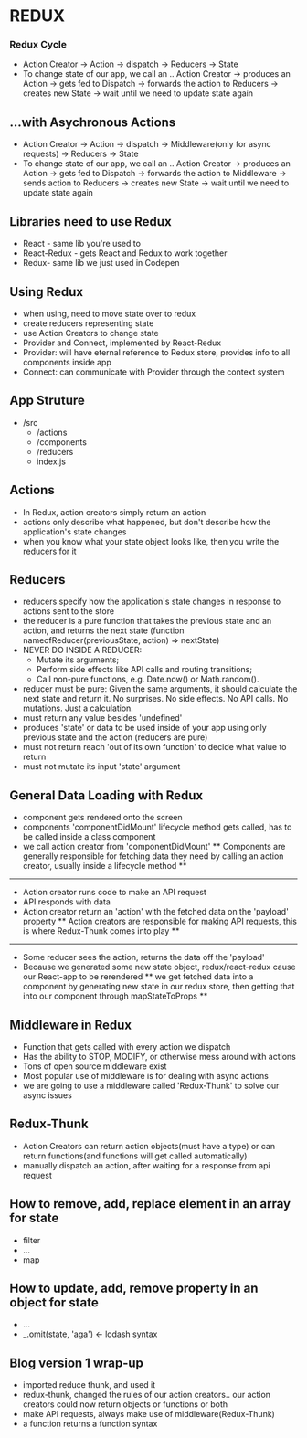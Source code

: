 # REDUX

### Redux Cycle

- Action Creator -> Action -> dispatch -> Reducers -> State
- To change state of our app, we call an .. Action Creator -> produces an Action -> gets fed to Dispatch -> forwards the action to Reducers -> creates new State -> wait until we need to update state again

## ...with Asychronous Actions

- Action Creator -> Action -> dispatch -> Middleware(only for async requests) -> Reducers -> State
- To change state of our app, we call an .. Action Creator -> produces an Action -> gets fed to Dispatch -> forwards the action to Middleware -> sends action to Reducers -> creates new State -> wait until we need to update state again

## Libraries need to use Redux

- React - same lib you're used to
- React-Redux - gets React and Redux to work together
- Redux- same lib we just used in Codepen

## Using Redux

- when using, need to move state over to redux
- create reducers representing state
- use Action Creators to change state
- Provider and Connect, implemented by React-Redux
- Provider: will have eternal reference to Redux store, provides info to all components inside app
- Connect: can communicate with Provider through the context system

## App Struture

- /src
  - /actions
  - /components
  - /reducers
  - index.js

## Actions

- In Redux, action creators simply return an action
- actions only describe what happened, but don't describe how the application's state changes
- when you know what your state object looks like, then you write the reducers for it

## Reducers

- reducers specify how the application's state changes in response to actions sent to the store
- the reducer is a pure function that takes the previous state and an action, and returns the next state (function nameofReducer(previousState, action) => nextState)
- NEVER DO INSIDE A REDUCER:
  - Mutate its arguments;
  - Perform side effects like API calls and routing transitions;
  - Call non-pure functions, e.g. Date.now() or Math.random().
- reducer must be pure: Given the same arguments, it should calculate the next state and return it. No surprises. No side effects. No API calls. No mutations. Just a calculation.
- must return any value besides 'undefined'
- produces 'state' or data to be used inside of your app using only previous state and the action (reducers are pure)
- must not return reach 'out of its own function' to decide what value to return
- must not mutate its input 'state' argument

## General Data Loading with Redux

- component gets rendered onto the screen
- components 'componentDidMount' lifecycle method gets called, has to be called inside a class component
- we call action creator from 'componentDidMount'
  ** Components are generally responsible for fetching data they need by calling an action creator, usually inside a lifecycle method **

---

- Action creator runs code to make an API request
- API responds with data
- Action creator return an 'action' with the fetched data on the 'payload' property
  ** Action creators are responsible for making API requests, this is where Redux-Thunk comes into play **

---

- Some reducer sees the action, returns the data off the 'payload'
- Because we generated some new state object, redux/react-redux cause our React-app to be rerendered
  ** we get fetched data into a component by generating new state in our redux store, then getting that into our component through mapStateToProps **

## Middleware in Redux

- Function that gets called with every action we dispatch
- Has the ability to STOP, MODIFY, or otherwise mess around with actions
- Tons of open source middleware exist
- Most popular use of middleware is for dealing with async actions
- we are going to use a middleware called 'Redux-Thunk' to solve our async issues

## Redux-Thunk

- Action Creators can return action objects(must have a type) or can return functions(and functions will get called automatically)
- manually dispatch an action, after waiting for a response from api request

## How to remove, add, replace element in an array for state

- filter
- ...
- map

## How to update, add, remove property in an object for state

- ...
- \_.omit(state, 'aga') <- lodash syntax

## Blog version 1 wrap-up

- imported reduce thunk, and used it
- redux-thunk, changed the rules of our action creators.. our action creators could now return objects or functions or both
- make API requests, always make use of middleware(Redux-Thunk)
- a function returns a function syntax
